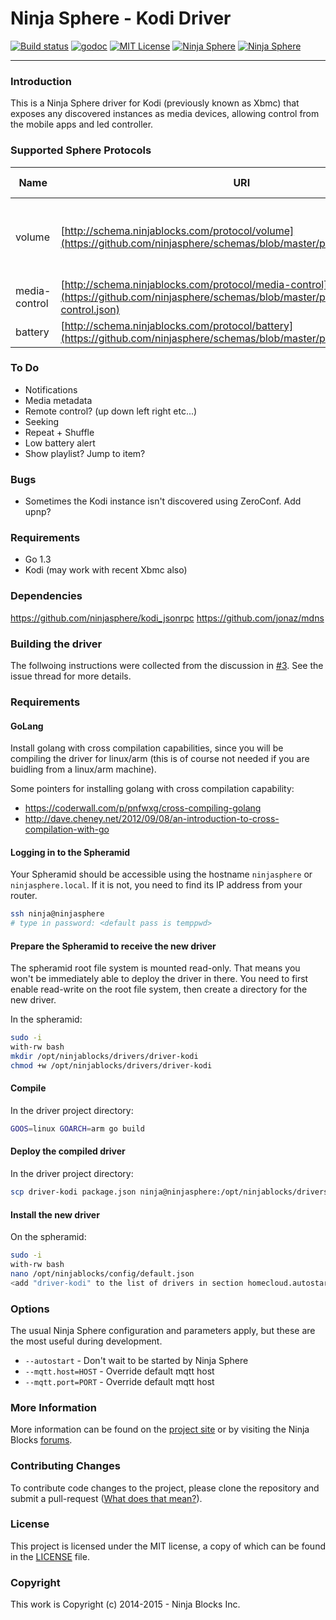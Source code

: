 # Ninja Sphere - Kodi Driver


[![Build status](https://badge.buildkite.com/b76d5dcb767cd874a8f5699f88e3888dcbc5c76d3198d12673.svg)](https://buildkite.com/ninja-blocks-inc/driver-kodi)
[![godoc](http://img.shields.io/badge/godoc-Reference-blue.svg)](https://godoc.org/github.com/ninjasphere/driver-kodi)
[![MIT License](https://img.shields.io/badge/license-MIT-yellow.svg)](LICENSE)
[![Ninja Sphere](https://img.shields.io/badge/built%20by-ninja%20blocks-lightgrey.svg)](http://ninjablocks.com)
[![Ninja Sphere](https://img.shields.io/badge/works%20with-ninja%20sphere-8f72e3.svg)](http://ninjablocks.com)

---


### Introduction
This is a Ninja Sphere driver for Kodi (previously known as Xbmc) that exposes any discovered instances as media devices, allowing control from the mobile apps and led controller.

### Supported Sphere Protocols

| Name | URI | Supported Events | Supported Methods |
| ------ | ------------- | ---- | ----------- |
| volume | [http://schema.ninjablocks.com/protocol/volume](https://github.com/ninjasphere/schemas/blob/master/protocol/volume.json) | set, volumeUp, volumeDown, mute, unmute, toggleMute | state |
| media-control | [http://schema.ninjablocks.com/protocol/media-control](https://github.com/ninjasphere/schemas/blob/master/protocol/media-control.json) | play, pause, next, previous  | playing, paused, stopped |
| battery | [http://schema.ninjablocks.com/protocol/battery](https://github.com/ninjasphere/schemas/blob/master/protocol/battery.json) |   | warning |

### To Do
* Notifications
* Media metadata
* Remote control? (up down left right etc...)
* Seeking
* Repeat + Shuffle
* Low battery alert
* Show playlist? Jump to item?

### Bugs
* Sometimes the Kodi instance isn't discovered using ZeroConf. Add upnp?

### Requirements

* Go 1.3
* Kodi (may work with recent Xbmc also)

### Dependencies

https://github.com/ninjasphere/kodi_jsonrpc
https://github.com/jonaz/mdns

### Building the driver

The follwoing instructions were collected from the discussion in  [#3](/../../issues/3). See the issue thread for more details.

### Requirements

#### GoLang
Install golang with cross compilation capabilities, since you will be compiling the driver for linux/arm (this is of course not needed if you are buidling from a linux/arm machine).

Some pointers for installing golang with cross compilation capability:
- https://coderwall.com/p/pnfwxg/cross-compiling-golang
- http://dave.cheney.net/2012/09/08/an-introduction-to-cross-compilation-with-go

#### Logging in to the Spheramid

Your Spheramid should be accessible using the hostname `ninjasphere` or `ninjasphere.local`. If it is not, you need to find its IP address from your router.

```bash
ssh ninja@ninjasphere
# type in password: <default pass is temppwd>
```

#### Prepare the Spheramid to receive the new driver

The spheramid root file system is mounted read-only. That means you won't be immediately able to deploy the driver in there.
You need to first enable read-write on the root file system, then create a directory for the new driver.

In the spheramid:
```bash
sudo -i
with-rw bash
mkdir /opt/ninjablocks/drivers/driver-kodi
chmod +w /opt/ninjablocks/drivers/driver-kodi
```
#### Compile

In the driver project directory:
```bash
GOOS=linux GOARCH=arm go build
```

#### Deploy the compiled driver

In the driver project directory:
```bash
scp driver-kodi package.json ninja@ninjasphere:/opt/ninjablocks/drivers/driver-kodi
```

#### Install the new driver

On the spheramid:
```bash
sudo -i
with-rw bash
nano /opt/ninjablocks/config/default.json
<add "driver-kodi" to the list of drivers in section homecloud.autostart -- don't forget the comma!>
```

### Options

The usual Ninja Sphere configuration and parameters apply, but these are the most useful during development.

* `--autostart` - Don't wait to be started by Ninja Sphere
* `--mqtt.host=HOST` - Override default mqtt host
* `--mqtt.port=PORT` - Override default mqtt host

### More Information

More information can be found on the [project site](http://github.com/ninjasphere/driver-go-kodi) or by visiting the Ninja Blocks [forums](https://discuss.ninjablocks.com).

### Contributing Changes

To contribute code changes to the project, please clone the repository and submit a pull-request ([What does that mean?](https://help.github.com/articles/using-pull-requests/)).

### License
This project is licensed under the MIT license, a copy of which can be found in the [LICENSE](LICENSE) file.

### Copyright
This work is Copyright (c) 2014-2015 - Ninja Blocks Inc.
